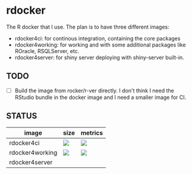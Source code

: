 # rdocker

The R docker that I use. The plan is to have three different images:

- rdocker4ci: for continous integration, containing the core packages
- rdocker4working: for working and with some additional packages like ROracle, RSQLServer, etc.
- rdocker4server: for shiny server deploying with shiny-server built-in.

## TODO

- [ ] Build the image from rocker/r-ver directly. I don't think I need the RStudio bundle in the docker image and I need a smaller image for CI.


## STATUS

image | size | metrics
----------|----------------|--------------
rdocker4ci | [![](https://images.microbadger.com/badges/image/shrektan/rdocker4ci.svg)](https://microbadger.com/images/shrektan/rdocker4ci "Get your own image badge on microbadger.com") | [![](https://images.microbadger.com/badges/version/shrektan/rdocker4ci.svg)](https://microbadger.com/images/shrektan/rdocker4ci "Get your own version badge on microbadger.com")
rdocker4working | [![](https://images.microbadger.com/badges/image/shrektan/rdocker4working.svg)](https://microbadger.com/images/shrektan/rdocker4working "Get your own image badge on microbadger.com") | [![](https://images.microbadger.com/badges/version/shrektan/rdocker4working.svg)](https://microbadger.com/images/shrektan/rdocker4working "Get your own version badge on microbadger.com")
rdocker4server | | 
